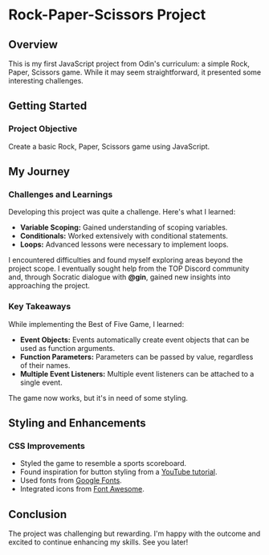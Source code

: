 # Rock-Paper-Scissors Project

## Overview

This is my first JavaScript project from Odin's curriculum: a simple Rock, Paper, Scissors game. While it may seem straightforward, it presented some interesting challenges.

## Getting Started

### Project Objective

Create a basic Rock, Paper, Scissors game using JavaScript.

## My Journey

### Challenges and Learnings

Developing this project was quite a challenge. Here's what I learned:

- **Variable Scoping:** Gained understanding of scoping variables.
- **Conditionals:** Worked extensively with conditional statements.
- **Loops:** Advanced lessons were necessary to implement loops.

I encountered difficulties and found myself exploring areas beyond the project scope. I eventually sought help from the TOP Discord community and, through Socratic dialogue with **@gin**, gained new insights into approaching the project.

### Key Takeaways

While implementing the Best of Five Game, I learned:

- **Event Objects:** Events automatically create event objects that can be used as function arguments.
- **Function Parameters:** Parameters can be passed by value, regardless of their names.
- **Multiple Event Listeners:** Multiple event listeners can be attached to a single event.

The game now works, but it's in need of some styling.

## Styling and Enhancements

### CSS Improvements

- Styled the game to resemble a sports scoreboard.
- Found inspiration for button styling from a [YouTube tutorial](https://www.youtube.com/@OnlineTutorialsYT).
- Used fonts from [Google Fonts](https://fonts.google.com/).
- Integrated icons from [Font Awesome](https://fontawesome.com/).

## Conclusion

The project was challenging but rewarding. I'm happy with the outcome and excited to continue enhancing my skills. See you later!
